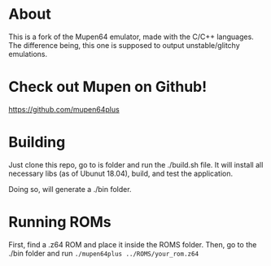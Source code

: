 # About
This is a fork of the Mupen64 emulator, made with the C/C++ languages. <br>
The difference being, this one is supposed to output unstable/glitchy emulations.

# Check out Mupen on Github!
https://github.com/mupen64plus


# Building
Just clone this repo, go to is folder and run the ./build.sh file. It will install all necessary libs (as of Ubunut 18.04), build, and test the application.

Doing so, will generate a ./bin folder.

# Running ROMs
First, find a .z64 ROM and place it inside the ROMS folder. 
Then, go to the ./bin folder and run `./mupen64plus ../ROMS/your_rom.z64`
